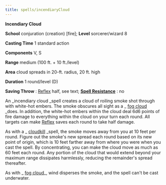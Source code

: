 ```yaml
---
title: spells/incendiaryCloud
---
```

 **Incendiary Cloud**

**School** conjuration (creation) [fire]; **Level** sorcerer/wizard 8

**Casting Time** 1 standard action

**Components** V, S

**Range** medium (100 ft. + 10 ft./level)

**Area** cloud spreads in 20-ft. radius, 20 ft. high

**Duration** 1 round/level (D)

**Saving Throw** : [Reflex](../combat.md#_reflex) half, see text; **[Spell Resistance](../glossary.md#_spell-resistance)** : no

An _incendiary cloud _spell creates a cloud of roiling smoke shot through with white-hot embers. The smoke obscures all sight as a _ [fog cloud](fogCloud.md) _does. In addition, the white-hot embers within the cloud deal 6d6 points of fire damage to everything within the cloud on your turn each round. All targets can make [Reflex](../combat.md#_reflex) saves each round to take half damage.

As with a _ [cloudkill](cloudkill.md#_cloudkill) _spell, the smoke moves away from you at 10 feet per round. Figure out the smoke's new spread each round based on its new point of origin, which is 10 feet farther away from where you were when you cast the spell. By concentrating, you can make the cloud move as much as 60 feet each round. Any portion of the cloud that would extend beyond your maximum range dissipates harmlessly, reducing the remainder's spread thereafter.

As with _ [fog cloud](fogCloud.md)_, wind disperses the smoke, and the spell can't be cast underwater.

